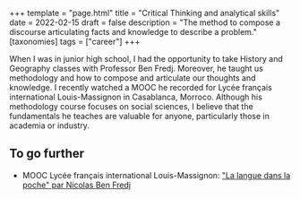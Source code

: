 +++
template = "page.html"
title = "Critical Thinking and analytical skills"
date =  2022-02-15
draft = false
description = "The method to compose a discourse articulating facts and knowledge to describe a problem."
[taxonomies]
tags = ["career"]
+++



When I was in junior high school, I had the opportunity to take History and Geography classes with Professor Ben Fredj. Moreover, he taught us methodology and how to compose and articulate our thoughts and knowledge. I recently watched a MOOC he recorded for Lycée français international Louis-Massignon in Casablanca, Morroco. Although his methodology course focuses on social sciences, I believe that the fundamentals he teaches are valuable for anyone, particularly those in academia or industry.

<!-- more -->

## To go further


* MOOC Lycée français international Louis-Massignon: ["La langue dans la poche" par Nicolas Ben Fredj](https://www.youtube.com/watch?v=IxPyIlTKZnI)

